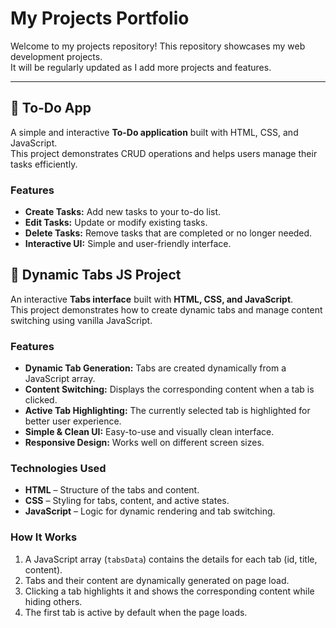 # My Projects Portfolio

Welcome to my projects repository! This repository showcases my web development projects.  
It will be regularly updated as I add more projects and features.

---

## 📝 To-Do App

A simple and interactive **To-Do application** built with HTML, CSS, and JavaScript.  
This project demonstrates CRUD operations and helps users manage their tasks efficiently.

### Features
- **Create Tasks:** Add new tasks to your to-do list.
- **Edit Tasks:** Update or modify existing tasks.
- **Delete Tasks:** Remove tasks that are completed or no longer needed.
- **Interactive UI:** Simple and user-friendly interface.

## 📑 Dynamic Tabs JS Project

An interactive **Tabs interface** built with **HTML, CSS, and JavaScript**.  
This project demonstrates how to create dynamic tabs and manage content switching using vanilla JavaScript.

### Features
- **Dynamic Tab Generation:** Tabs are created dynamically from a JavaScript array.
- **Content Switching:** Displays the corresponding content when a tab is clicked.
- **Active Tab Highlighting:** The currently selected tab is highlighted for better user experience.
- **Simple & Clean UI:** Easy-to-use and visually clean interface.
- **Responsive Design:** Works well on different screen sizes.

### Technologies Used
- **HTML** – Structure of the tabs and content.
- **CSS** – Styling for tabs, content, and active states.
- **JavaScript** – Logic for dynamic rendering and tab switching.

### How It Works
1. A JavaScript array (`tabsData`) contains the details for each tab (id, title, content).  
2. Tabs and their content are dynamically generated on page load.  
3. Clicking a tab highlights it and shows the corresponding content while hiding others.  
4. The first tab is active by default when the page loads.
